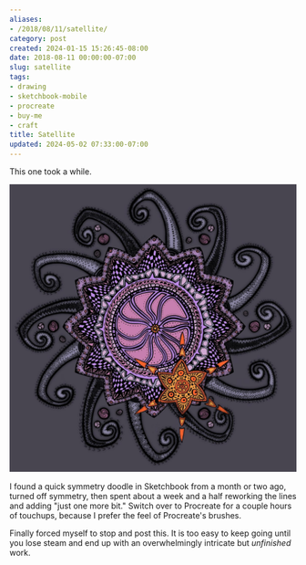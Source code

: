 ```yaml
---
aliases:
- /2018/08/11/satellite/
category: post
created: 2024-01-15 15:26:45-08:00
date: 2018-08-11 00:00:00-07:00
slug: satellite
tags:
- drawing
- sketchbook-mobile
- procreate
- buy-me
- craft
title: Satellite
updated: 2024-05-02 07:33:00-07:00
---
```


This one took a while.

<!--more-->

![attachments/img/2018/cover-2018-08-11.jpg](../../../attachments/img/2018/cover-2018-08-11.jpg)

I found a quick symmetry doodle in Sketchbook from a month or two ago, turned off symmetry, then spent about a week and a half reworking the lines and adding "just one more bit." Switch over to Procreate for a couple hours of touchups, because I prefer the feel of Procreate's brushes.

Finally forced myself to stop and post this. It is too easy to keep going until you lose steam and end up with an overwhelmingly intricate but *unfinished* work.
